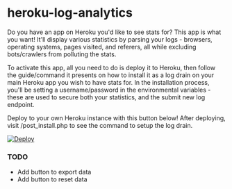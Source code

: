 # heroku-log-analytics

Do you have an app on Heroku you'd like to see stats for? This app is what you want! It'll display various statistics by parsing your logs - browsers, operating systems, pages visited, and referers, all while excluding bots/crawlers from polluting the stats.

To activate this app, all you need to do is deploy it to Heroku, then follow the guide/command it presents on how to install it as a log drain on your main Heroku app you wish to have stats for. In the installation process, you'll be setting a username/password in the environmental variables - these are used to secure both your statistics, and the submit new log endpoint.

Deploy to your own Heroku instance with this button below! After deploying, visit /post_install.php to see the command to setup the log drain.

[![Deploy](https://www.herokucdn.com/deploy/button.png)](https://heroku.com/deploy)

### TODO
- Add button to export data
- Add button to reset data
